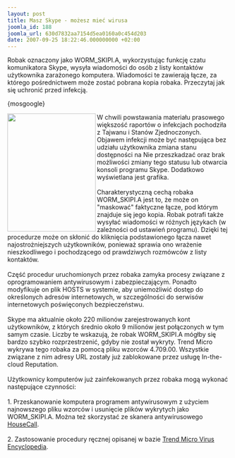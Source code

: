 ```yaml
---
layout: post
title: Masz Skype - możesz mieć wirusa
joomla_id: 188
joomla_url: 630d7832aa7154d5ea0160a0c454d203
date: 2007-09-25 18:22:46.000000000 +02:00
---
```

<p>Robak oznaczony jako WORM_SKIPI.A, wykorzystując funkcję czatu komunikatora Skype, wysyła wiadomości do os&oacute;b z listy kontakt&oacute;w użytkownika zarażonego komputera. Wiadomości te zawierają łącze, za kt&oacute;rego pośrednictwem może zostać pobrana kopia robaka. Przeczytaj jak się uchronić przed infekcją.</p><p>{mosgoogle}</p><p><a href="images/obrazy/skype_bug.jpg" target="_blank"><img src="images/obrazy/skype_bug_s.jpg" border="0" alt=" " width="200" height="268" align="left" /></a>W chwili powstawania materiału prasowego większość raport&oacute;w o infekcjach pochodziła z Tajwanu i Stan&oacute;w Zjednoczonych. Objawem infekcji może być następująca bez udziału użytkownika zmiana stanu dostępności na Nie przeszkadzać oraz brak możliwości zmiany tego statusu lub otwarcia konsoli programu Skype. Dodatkowo wyświetlana jest grafika.<br /><br />Charakterystyczną cechą robaka WORM_SKIPI.A jest to, że może on &quot;maskować&quot; faktyczne łącze, pod kt&oacute;rym znajduje się jego kopia. Robak potrafi także wysyłać wiadomości w r&oacute;żnych językach (w zależności od ustawień programu). Dzięki tej procedurze może on skłonić do kliknięcia podstawionego łącza nawet najostrożniejszych użytkownik&oacute;w, ponieważ sprawia ono wrażenie nieszkodliwego i pochodzącego od prawdziwych rozm&oacute;wc&oacute;w z listy kontakt&oacute;w.<br /><br />Część procedur uruchomionych przez robaka zamyka procesy związane z oprogramowaniem antywirusowym i zabezpieczającym. Ponadto modyfikuje on plik HOSTS w systemie, aby uniemożliwić dostęp do określonych adres&oacute;w internetowych, w szczeg&oacute;lności do serwis&oacute;w internetowych poświęconych bezpieczeństwu.<br /><br />Skype ma aktualnie około 220 milion&oacute;w zarejestrowanych kont użytkownik&oacute;w, z kt&oacute;rych średnio około 9 milion&oacute;w jest połączonych w tym samym czasie. Liczby te wskazują, że robak WORM_SKIPI.A m&oacute;głby się bardzo szybko rozprzestrzenić, gdyby nie został wykryty. Trend Micro wykrywa tego robaka za pomocą pliku wzorc&oacute;w 4.709.00. Wszystkie związane z nim adresy URL zostały już zablokowane przez usługę In-the-cloud Reputation.<br /><br />Użytkownicy komputer&oacute;w już zainfekowanych przez robaka mogą wykonać następujące czynności:<br /><br />1. Przeskanowanie komputera programem antywirusowym z użyciem najnowszego pliku wzorc&oacute;w i usunięcie plik&oacute;w wykrytych jako WORM_SKIPI.A. Można też skorzystać ze skanera antywirusowego <a href="http://housecall.trendmicro.com/" target="_blank">HouseCall</a>.<br /><br />2. Zastosowanie procedury ręcznej opisanej w bazie <a href="http://www.trendmicro.com/vinfo/virusencyclo/default5.asp?VName=WORM%5FSKIPI%2EA&amp;VSect=Sn" target="_blank">Trend Micro Virus Encyclopedia</a>.  </p>
